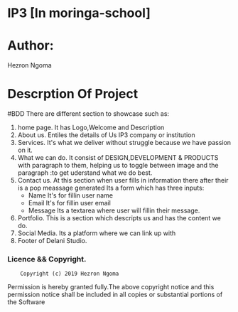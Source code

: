 # IP3 [In moringa-school]

# Author:
Hezron Ngoma
# Descrption Of Project
#BDD
There are different section to showcase such as:
1. home page.
It has Logo,Welcome and Description
2. About us.
Entiles the details of Us IP3 company or institution
3. Services.
It's what we deliver without struggle because we have passion on it.
4. What we can do.
It consist of DESIGN,DEVELOPMENT & PRODUCTS with paragraph to them, helping us to toggle between image and the paragraph :to get uderstand what we do best.
5. Contact us.
At this section when user fills in information there after their is a pop meassage generated
Its a form which has three inputs:
	- Name 
			It's for fillin user name
	- Email
			It's for fillin user email
	- Message
			Its a textarea where user will fillin their message.
6. Portfolio.
This is a section which descripts us and has the content we do.
7. Social Media.
Its a platform where we can link up with
8. Footer of Delani Studio.

### Licence && Copyright.
		Copyright (c) 2019 Hezron Ngoma

Permission is hereby granted fully.The above copyright notice and this permission notice shall be included in all copies or substantial portions of the Software
